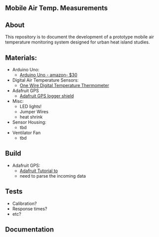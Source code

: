 ## Mobile Air Temp. Measurements

## About
This repository is to document the development of a prototype mobile air temperature monitoring system designed for urban heat island studies. 

## Materials:

* Arduino Uno:
	* [Arduino Uno - amazon- $30](http://www.amazon.ca/s/?ie=UTF8&keywords=arduino+uno+r3+board&tag=googcana-20&index=aps&hvadid=71999314866&hvpos=1t3&hvexid=&hvnetw=g&hvrand=10405439655191927563&hvpone=&hvptwo=&hvqmt=b&hvdev=c&ref=pd_sl_2uzdcnsa81_b) 
* Digital Air Temperature Sensors:
	* [One Wire Digital Temperature Thermometer](https://www.sparkfun.com/products/245) 
* Adafruit GPS
	* [Adafruit GPS logger shield](https://www.adafruit.com/product/1272) 
* Misc:
	* LED lights!
	* Jumper Wires
	* heat shrink 
* Sensor Housing:
	* tbd 
* Ventilator Fan
	* tbd 

## Build

* Adafruit GPS:
	* [Adafruit Tutorial to ](https://learn.adafruit.com/adafruit-ultimate-gps-logger-shield/overview) 
	* need to parse the incoming data

## Tests

* Calibration? 
* Response times? 
* etc?

## Documentation
